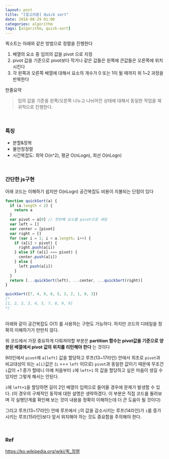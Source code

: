 ```yaml
---
layout: post
title: "[알고리즘] Quick sort"
date: 2018-08-29 01:00
categories: algorithm
tags: [algorithm, quick-sort]
---
```


퀵소트는 아래와 같은 방법으로 정렬을 진행한다

1. 배열의 요소 중 임의의 값을 pivot 으로 지정
1. pivot 값을 기준으로 pivot보다 작거나 같은 값들은 왼쪽에 큰값들은 오른쪽에 위치시킨다
1. 각 왼쪽과 오른쪽 배열에 대해서 요소의 개수가 0 또는 1이 될 때까지 위 1~2 과정을 반복한다

한줄요약

> 임의 값을 기준을 왼쪽/오른쪽 나누고 나뉘어진 상태에 대해서 동일한 작업을 재귀적으로 진행한다.

<br>

### 특징

- 분할&정복
- 불안정정렬
- 시간복잡도: 최악 O(n^2), 평균 O(nLogn), 최선 O(nLogn)

<br>

### 간단한 js구현

아래 코드는 이해하기 쉽지만 O(nLogn) 공간복잡도 비용이 지불되는 단점이 있다

```javascript
function quickSort(a) {
  if (a.length < 2) {
    return a
  }
  var pivot = a[0] // 첫번째 요소를 pivot으로 세팅
  var left = []
  var center = [pivot]
  var right = []
  for (var i = 1; i < a.length; i++) {
    if (a[i] > pivot) {
      right.push(a[i])
    } else if (a[i] === pivot) {
      center.push(a[i])
    } else {
      left.push(a[i])
    }
  }
  return [...quickSort(left), ...center, ...quickSort(right)]
}

quickSort([7, 4, 9, 8, 5, 3, 2, 1, 9, 3])
/*
[1, 2, 3, 3, 4, 5, 7, 8, 9, 9]
*/
```

<br>
아래와 같이 공간복잡도 O(1) 를 사용하는 구현도 가능하다. 하지만 코드의 디테일을 정확히 이해하기가 만만치 않다.

<script src="https://gist.github.com/min9nim/162c09236a83b52bcc3e631469ad1437.js"></script>

위 코드에서 가장 중요하게 다뤄져야할 부분은 **partition 함수는 pivot값을 기준으로 양분된 배열에서 pivot 값의 위치를 리턴해야 한다** 는 것이다

9라인에서 `pivot`에 `a[left]` 값을 할당하고 루프(13~17라인) 안에서 최초로 `pivot`과 비교대상이 되는 `a[i]`값은 (`i` === `left` 이므로) `pivot`과 동일한 값이기 때문에 무조건 `i`값이 +1 증가 할테니 아예 처음부터 `i`에 `left+1` 의 값을 할당하고 싶은 마음이 생길 수 있지만 그렇게 해서는 안된다.

`i`에 `left+1`을 할당하면 길이 2인 배열이 입력으로 들어올 경우에 문제가 발생할 수 있다. (이 경우의 구체적인 동작에 대한 설명은 생략하겠다. 이 부분은 직접 코드를 돌려보며 각 실행단계를 확인해 보는 것이 내용을 정확히 이해하는데 더 큰 도움이 될 것이다)

그리고 루프(13~17라인) 안에 루프에서 `j`의 값을 감소시키는 루프(14라인)가 `i`를 증가시키는 루프(15라인)보다 앞서 위치해야 하는 것도 중요함을 주의해야 한다.

<br>

### Ref

<https://ko.wikipedia.org/wiki/퀵_정렬>
